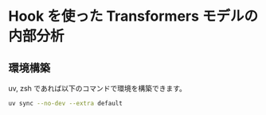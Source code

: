 # Hook を使った Transformers モデルの内部分析


## 環境構築
uv, zsh であれば以下のコマンドで環境を構築できます。
```zsh
uv sync --no-dev --extra default
```